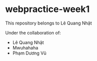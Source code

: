 # webpractice-week1

This repository belongs to Lê Quang Nhật

Under the collaboration of:

- Lê Quang Nhật
- Mwuhahaha
- Phạm Dương Vũ
